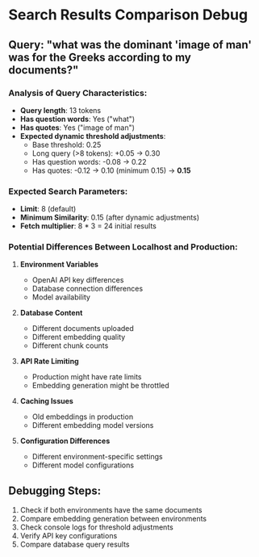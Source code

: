 # Search Results Comparison Debug

## Query: "what was the dominant 'image of man' was for the Greeks according to my documents?"

### Analysis of Query Characteristics:
- **Query length**: 13 tokens
- **Has question words**: Yes ("what")
- **Has quotes**: Yes ("image of man")
- **Expected dynamic threshold adjustments**:
  - Base threshold: 0.25
  - Long query (>8 tokens): +0.05 → 0.30
  - Has question words: -0.08 → 0.22
  - Has quotes: -0.12 → 0.10 (minimum 0.15) → **0.15**

### Expected Search Parameters:
- **Limit**: 8 (default)
- **Minimum Similarity**: 0.15 (after dynamic adjustments)
- **Fetch multiplier**: 8 * 3 = 24 initial results

### Potential Differences Between Localhost and Production:

1. **Environment Variables**
   - OpenAI API key differences
   - Database connection differences
   - Model availability

2. **Database Content**
   - Different documents uploaded
   - Different embedding quality
   - Different chunk counts

3. **API Rate Limiting**
   - Production might have rate limits
   - Embedding generation might be throttled

4. **Caching Issues**
   - Old embeddings in production
   - Different embedding model versions

5. **Configuration Differences**
   - Different environment-specific settings
   - Different model configurations

## Debugging Steps:

1. Check if both environments have the same documents
2. Compare embedding generation between environments
3. Check console logs for threshold adjustments
4. Verify API key configurations
5. Compare database query results